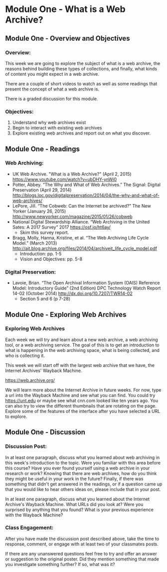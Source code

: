 # Module One - What is a Web Archive?

## Module One - Overview and Objectives

### Overview: 

This week we are going to explore the subject of what is a web archive, the reasons behind building these types of collections, and finally, what kinds of content you might expect in a web archive. 

There are a couple of short videos to watch as well as some readings that present the concept of what a web archive is.  

There is a graded discussion for this module. 

### Objectives:

1. Understand why web archives exist
2. Begin to interact with existing web archives
3. Explore existing web archives and report out on what you discover.


## Module One - Readings

### Web Archiving:

* UK Web Archive. "What is a Web Archive?" (April 2, 2015)  https://www.youtube.com/watch?v=ubDHY-ynWi0
* Potter, Abbey. “The Why and What of Web Archives.” The Signal: Digital Preservation (April 29, 2014) http://blogs.loc.gov/digitalpreservation/2014/04/the-why-and-what-of-web-archives/ 
* LePore, Jill. “The Cobweb: Can the Internet be archived?” The New Yorker (January 26, 2015) http://www.newyorker.com/magazine/2015/01/26/cobweb 
* National Digital Stewardship Alliance. “Web Archiving in the United Sates: A 2017 Survey” 2017 https://osf.io/ht6ay/ 
    * Skim this survey report.
* Bragg, Molly, Hanna, Kristine, et al. “The Web Archiving Life Cycle Model.” (March 2013) http://ait.blog.archive.org/files/2014/04/archiveit_life_cycle_model.pdf
    * Introduction: pp. 1-5
    * Vision and Objectives: pp. 5-8

### Digital Preservation:
* Lavoie, Brian. “The Open Archival Information System (OAIS) Reference Model: Introductory Guide” (2nd Edition) DPC Technology Watch Report 14-02 (October 2014)  http://dx.doi.org/10.7207/TWR14-02
    * Section 5 and 6 (p 7-28)

## Module One - Exploring Web Archives

### Exploring Web Archives

Each week we will try and learn about a new web archive, a web archiving tool, or a web archiving service.  The goal of this is to get an introduction to what is happening in the web archiving space, what is being collected, and who is collecting it. 

This week we will start off with the largest web archive that we have, the Internet Archives' Wayback Machine. 

https://web.archive.org/ 

We will learn more about the Internet Archive in future weeks.  For now, type a url into the Wayback Machine and see what you can find.  You could try https://unt.edu or maybe see what cnn.com looked like ten years ago. You can also try to view the different thumbnails that are rotating on the page.  Explore some of the features of the interface after you have selected a URL to explore.

## Module One - Discussion

### Discussion Post:

In at least one paragraph, discuss what you learned about web archiving in this week's introduction to the topic.  Were you familiar with this area before this course? Have you ever found yourself using a web archive in your research or work? Knowing that there are web archives, how do you think they might be useful in your work in the future?  Finally, if there was something that didn't get answered in the readings, or if a question came up that you would like to hear others ideas on, please include that in your post.

In at least one paragraph, discuss what you learned about the Internet Archive's Wayback Machine. What URLs did you look at? Were you surprised by anything that you found? What is your previous experience with the Wayback Machine?

### Class Engagement: 

After you have made the discussion post described above, take the time to response, comment, or engage with at least two of your classmates posts.  

If there are any unanswered questions feel free to try and offer an answer or suggestion to the original poster.  Did they mention something that made you investigate something further? If so, what was it? 

